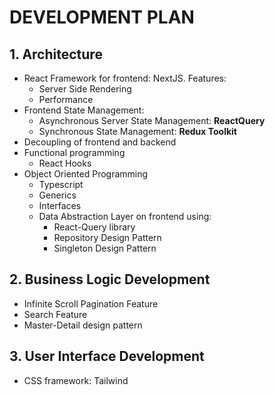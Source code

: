 # DEVELOPMENT PLAN

## 1. Architecture
  - React Framework for frontend: NextJS. Features:
    - Server Side Rendering
    - Performance
  - Frontend State Management:  
    - Asynchronous Server State Management: **ReactQuery**
    - Synchronous State Management: **Redux Toolkit**
  - Decoupling of frontend and backend
  - Functional programming
    - React Hooks
  - Object Oriented Programming
    - Typescript
    - Generics
    - Interfaces
    - Data Abstraction Layer on frontend using:
      - React-Query library
      - Repository Design Pattern
      - Singleton Design Pattern
  
## 2. Business Logic Development  
  - Infinite Scroll Pagination Feature
  - Search Feature
  - Master-Detail design pattern
  
## 3. User Interface Development
  - CSS framework: Tailwind
  
